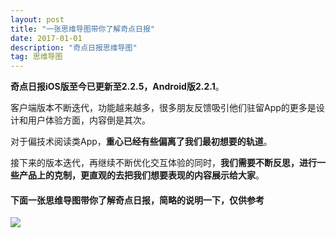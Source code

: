 ```yaml
---
layout: post
title: "一张思维导图带你了解奇点日报"
date: 2017-01-01 
description: "奇点日报思维导图"
tag: 思维导图
---   
```


**奇点日报iOS版至今已更新至2.2.5，Android版2.2.1**。

客户端版本不断迭代，功能越来越多，很多朋友反馈吸引他们驻留App的更多是设计和用户体验方面，内容倒是其次。

对于偏技术阅读类App，**重心已经有些偏离了我们最初想要的轨道**。

接下来的版本迭代，再继续不断优化交互体验的同时，**我们需要不断反思，进行一些产品上的克制，更直观的去把我们想要表现的内容展示给大家**。     

#### 下面一张思维导图带你了解奇点日报，简略的说明一下，仅供参考

![](http://qidianlife.oss-cn-shanghai.aliyuncs.com/%E5%A5%87%E7%82%B9%E6%97%A5%E6%8A%A5.png)